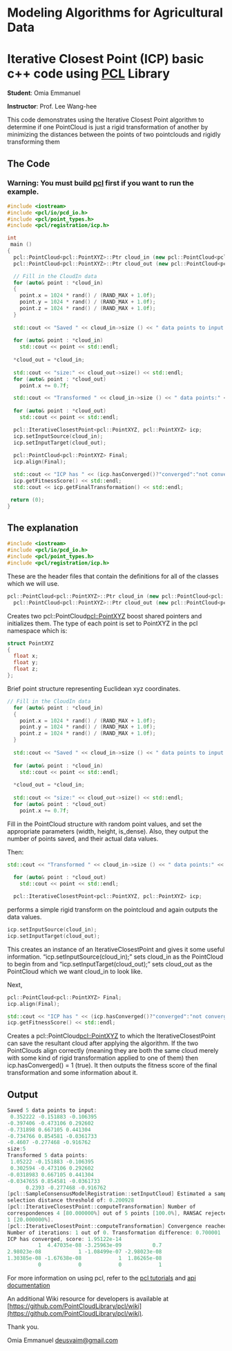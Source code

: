 

# Modeling Algorithms for Agricultural Data

# Iterative Closest Point (ICP) basic c++ code using [PCL](https://pointclouds.org/) Library

**Student**: Omia Emmanuel

**Instructor**: Prof. Lee Wang-hee

This code demonstrates using the Iterative Closest Point algorithm to determine if one PointCloud is just a rigid transformation of another by minimizing the distances between the points of two pointclouds and rigidly transforming them


## The Code

### Warning: You must build [pcl](https://pointclouds.org/) first if you want to run the example. 

```cpp
#include <iostream>
#include <pcl/io/pcd_io.h>
#include <pcl/point_types.h>
#include <pcl/registration/icp.h>

int
 main ()
{
  pcl::PointCloud<pcl::PointXYZ>::Ptr cloud_in (new pcl::PointCloud<pcl::PointXYZ>(5,1));
  pcl::PointCloud<pcl::PointXYZ>::Ptr cloud_out (new pcl::PointCloud<pcl::PointXYZ>);

  // Fill in the CloudIn data
  for (auto& point : *cloud_in)
  {
    point.x = 1024 * rand() / (RAND_MAX + 1.0f);
    point.y = 1024 * rand() / (RAND_MAX + 1.0f);
    point.z = 1024 * rand() / (RAND_MAX + 1.0f);
  }
  
  std::cout << "Saved " << cloud_in->size () << " data points to input:" << std::endl;
      
  for (auto& point : *cloud_in)
    std::cout << point << std::endl;
      
  *cloud_out = *cloud_in;
  
  std::cout << "size:" << cloud_out->size() << std::endl;
  for (auto& point : *cloud_out)
    point.x += 0.7f;

  std::cout << "Transformed " << cloud_in->size () << " data points:" << std::endl;
      
  for (auto& point : *cloud_out)
    std::cout << point << std::endl;

  pcl::IterativeClosestPoint<pcl::PointXYZ, pcl::PointXYZ> icp;
  icp.setInputSource(cloud_in);
  icp.setInputTarget(cloud_out);
  
  pcl::PointCloud<pcl::PointXYZ> Final;
  icp.align(Final);

  std::cout << "ICP has " << (icp.hasConverged()?"converged":"not converged") << ", score: " <<
  icp.getFitnessScore() << std::endl;
  std::cout << icp.getFinalTransformation() << std::endl;

 return (0);
}

```

## The explanation

```cpp
#include <iostream>
#include <pcl/io/pcd_io.h>
#include <pcl/point_types.h>
#include <pcl/registration/icp.h>
```
These are the header files that contain the definitions for all of the classes which we will use.

```cpp
pcl::PointCloud<pcl::PointXYZ>::Ptr cloud_in (new pcl::PointCloud<pcl::PointXYZ>(5,1));
  pcl::PointCloud<pcl::PointXYZ>::Ptr cloud_out (new pcl::PointCloud<pcl::PointXYZ>);
```
Creates two pcl::PointCloud<pcl::PointXYZ> boost shared pointers and initializes them. The type of each point is set to PointXYZ in the pcl namespace which is:

```cpp
struct PointXYZ
{
  float x;
  float y;
  float z;
};
```
Brief point structure representing Euclidean xyz coordinates.

```cpp
// Fill in the CloudIn data
  for (auto& point : *cloud_in)
  {
    point.x = 1024 * rand() / (RAND_MAX + 1.0f);
    point.y = 1024 * rand() / (RAND_MAX + 1.0f);
    point.z = 1024 * rand() / (RAND_MAX + 1.0f);
  }
  
  std::cout << "Saved " << cloud_in->size () << " data points to input:" << std::endl;
      
  for (auto& point : *cloud_in)
    std::cout << point << std::endl;
      
  *cloud_out = *cloud_in;
  
  std::cout << "size:" << cloud_out->size() << std::endl;
  for (auto& point : *cloud_out)
    point.x += 0.7f;
```

Fill in the PointCloud structure with random point values, and set the appropriate parameters (width, height, is_dense). Also, they output the number of points saved, and their actual data values.

Then:

```cpp
std::cout << "Transformed " << cloud_in->size () << " data points:" << std::endl;
      
  for (auto& point : *cloud_out)
    std::cout << point << std::endl;

  pcl::IterativeClosestPoint<pcl::PointXYZ, pcl::PointXYZ> icp;
```

performs a simple rigid transform on the pointcloud and again outputs the data values.

```cpp
icp.setInputSource(cloud_in);
icp.setInputTarget(cloud_out);
```
This creates an instance of an IterativeClosestPoint and gives it some useful information. “icp.setInputSource(cloud_in);” sets cloud_in as the PointCloud to begin from and “icp.setInputTarget(cloud_out);” sets cloud_out as the PointCloud which we want cloud_in to look like.

Next,

```cpp
pcl::PointCloud<pcl::PointXYZ> Final;
icp.align(Final);

std::cout << "ICP has " << (icp.hasConverged()?"converged":"not converged") << ", score: " <<
icp.getFitnessScore() << std::endl;
```
Creates a pcl::PointCloud<pcl::PointXYZ> to which the IterativeClosestPoint can save the resultant cloud after applying the algorithm. If the two PointClouds align correctly (meaning they are both the same cloud merely with some kind of rigid transformation applied to one of them) then icp.hasConverged() = 1 (true). It then outputs the fitness score of the final transformation and some information about it.

## Output

```cpp
Saved 5 data points to input:
 0.352222 -0.151883 -0.106395
-0.397406 -0.473106 0.292602
-0.731898 0.667105 0.441304
-0.734766 0.854581 -0.0361733
-0.4607 -0.277468 -0.916762
size:5
Transformed 5 data points:
 1.05222 -0.151883 -0.106395
 0.302594 -0.473106 0.292602
-0.0318983 0.667105 0.441304
-0.0347655 0.854581 -0.0361733
      0.2393 -0.277468 -0.916762
[pcl::SampleConsensusModelRegistration::setInputCloud] Estimated a sample
selection distance threshold of: 0.200928
[pcl::IterativeClosestPoint::computeTransformation] Number of
correspondences 4 [80.000000%] out of 5 points [100.0%], RANSAC rejected:
1 [20.000000%].
[pcl::IterativeClosestPoint::computeTransformation] Convergence reached.
Number of iterations: 1 out of 0. Transformation difference: 0.700001
ICP has converged, score: 1.95122e-14
          1  4.47035e-08 -3.25963e-09          0.7
2.98023e-08            1 -1.08499e-07 -2.98023e-08
1.30385e-08 -1.67638e-08            1  1.86265e-08
          0            0            0            1

```

For more information on using pcl, refer to the [pcl tutorials](https://pcl.readthedocs.io/projects/tutorials/en/master/) and [api documentation](https://pointclouds.org/documentation/)

An additional Wiki resource for developers is available at [https://github.com/PointCloudLibrary/pcl/wiki](https://github.com/PointCloudLibrary/pcl/wiki).


Thank you.

Omia Emmanuel
deusvaim@gmail.com
